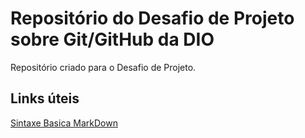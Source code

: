# Repositório do Desafio de Projeto sobre Git/GitHub da DIO
Repositório criado para o Desafio de Projeto.

## Links úteis
[Sintaxe Basica MarkDown](https://www.markdownguide.org/basic-sintax/)
